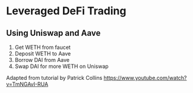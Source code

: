 # Leveraged DeFi Trading

## Using Uniswap and Aave

1. Get WETH from faucet
2. Deposit WETH to Aave
3. Borrow DAI from Aave
4. Swap DAI for more WETH on Uniswap

Adapted from tutorial by Patrick Collins
https://www.youtube.com/watch?v=TmNGAvI-RUA